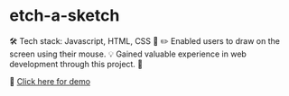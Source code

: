 # etch-a-sketch
🛠️ Tech stack: Javascript, HTML, CSS 🎨
✏️ Enabled users to draw on the screen using their mouse.
💡 Gained valuable experience in web development through this project. 🚀

🔗 [Click here for demo](https://bogdanncalin.github.io/etch-a-sketch/)
